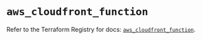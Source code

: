 # `aws_cloudfront_function`

Refer to the Terraform Registry for docs: [`aws_cloudfront_function`](https://registry.terraform.io/providers/hashicorp/aws/5.33.0/docs/resources/cloudfront_function).
